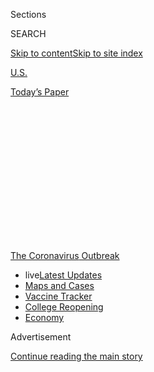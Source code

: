 <div id="app">

<div>

<div>

<div>

<div class="NYTAppHideMasthead css-1q2w90k e1suatyy0">

<div class="section css-ui9rw0 e1suatyy2">

<div class="css-eph4ug er09x8g0">

<div class="css-6n7j50">

</div>

<span class="css-1dv1kvn">Sections</span>

<div class="css-10488qs">

<span class="css-1dv1kvn">SEARCH</span>

</div>

[Skip to content](#site-content)[Skip to site
index](#site-index)

</div>

<div id="masthead-section-label" class="css-1wr3we4 eaxe0e00">

[U.S.](https://www.nytimes3xbfgragh.onion/section/us)

</div>

<div class="css-10698na e1huz5gh0">

</div>

</div>

<div id="masthead-bar-one" class="section hasLinks css-15hmgas e1csuq9d3">

<div class="css-uqyvli e1csuq9d0">

</div>

<div class="css-1uqjmks e1csuq9d1">

</div>

<div class="css-9e9ivx">

[](https://myaccount.nytimes3xbfgragh.onion/auth/login?response_type=cookie&client_id=vi)

</div>

<div class="css-1bvtpon e1csuq9d2">

[Today’s
Paper](https://www.nytimes3xbfgragh.onion/section/todayspaper)

</div>

</div>

</div>

</div>

<div data-aria-hidden="false">

<div id="site-content" data-role="main">

<div>

<div class="css-1aor85t" style="opacity:0.000000001;z-index:-1;visibility:hidden">

<div class="css-1hqnpie">

<div class="css-epjblv">

<span class="css-17xtcya">[U.S.](/section/us)</span><span class="css-x15j1o">|</span><span class="css-fwqvlz">Could
a Californian Be Vice
President?</span>

</div>

<div class="css-k008qs">

<div class="css-1iwv8en">

<span class="css-18z7m18"></span>

<div>

</div>

</div>

<span class="css-1n6z4y">https://nyti.ms/3fpJcwX</span>

<div class="css-1705lsu">

<div class="css-4xjgmj">

<div class="css-4skfbu" data-role="toolbar" data-aria-label="Social Media Share buttons, Save button, and Comments Panel with current comment count" data-testid="share-tools">

  - 
  - 
  - 
  - 
    
    <div class="css-6n7j50">
    
    </div>

  - 

</div>

</div>

</div>

</div>

</div>

</div>

<div id="NYT_TOP_BANNER_REGION" class="css-13pd83m">

<div>

<div id="styln-prism-menu-1592847958612" class="section interactive-content interactive-size-medium css-1edisqu">

<div class="css-17ih8de interactive-body">

<div id="scroll-container" class="css-1gj85ro">

[<span class="styln-title-wrap"><span class="css-1pje3qr">The
Coronavirus</span><span class="css-1pje3qr">
Outbreak</span></span>](https://www.nytimes3xbfgragh.onion/news-event/coronavirus?action=click&pgtype=Article&state=default&region=TOP_BANNER&context=storylines_menu)

  - <span class="css-kqxiym" data-emphasize="true">live</span>[Latest
    Updates](https://www.nytimes3xbfgragh.onion/2020/08/04/world/coronavirus-cases.html?action=click&pgtype=Article&state=default&region=TOP_BANNER&context=storylines_menu)
  - [Maps and
    Cases](https://www.nytimes3xbfgragh.onion/interactive/2020/us/coronavirus-us-cases.html?action=click&pgtype=Article&state=default&region=TOP_BANNER&context=storylines_menu)
  - [Vaccine
    Tracker](https://www.nytimes3xbfgragh.onion/interactive/2020/science/coronavirus-vaccine-tracker.html?action=click&pgtype=Article&state=default&region=TOP_BANNER&context=storylines_menu)
  - [College
    Reopening](https://www.nytimes3xbfgragh.onion/2020/08/02/us/covid-college-reopening.html?action=click&pgtype=Article&state=default&region=TOP_BANNER&context=storylines_menu)
  - [Economy](https://www.nytimes3xbfgragh.onion/live/2020/08/04/business/stock-market-today-coronavirus?action=click&pgtype=Article&state=default&region=TOP_BANNER&context=storylines_menu)

</div>

</div>

</div>

</div>

</div>

<div id="top-wrapper" class="css-1sy8kpn">

<div id="top-slug" class="css-l9onyx">

Advertisement

</div>

[Continue reading the main
story](#after-top)

<div class="ad top-wrapper" style="text-align:center;height:100%;display:block;min-height:250px">

<div id="top" class="place-ad" data-position="top" data-size-key="top">

</div>

</div>

<div id="after-top">

</div>

</div>

<div>

<div id="sponsor-wrapper" class="css-1hyfx7x">

<div id="sponsor-slug" class="css-19vbshk">

Supported by

</div>

[Continue reading the main
story](#after-sponsor)

<div id="sponsor" class="ad sponsor-wrapper" style="text-align:center;height:100%;display:block">

</div>

<div id="after-sponsor">

</div>

</div>

<div class="css-186x18t">

California Today

</div>

<div class="css-1vkm6nb ehdk2mb0">

# Could a Californian Be Vice President?

</div>

Tuesday: Yes, and here’s what it would mean for the Golden State. Also:
California’s coronavirus data is slightly encouraging.

<div class="css-18e8msd">

<div class="css-vp77d3 epjyd6m0">

<div class="css-hus3qt ey68jwv0" data-aria-hidden="true">

[![Jill
Cowan](https://static01.graylady3jvrrxbe.onion/images/2018/12/10/multimedia/author-jill-cowan/author-jill-cowan-thumbLarge.png
"Jill Cowan")](https://www.nytimes3xbfgragh.onion/by/jill-cowan)

</div>

<div class="css-1baulvz">

By [<span class="css-1baulvz last-byline" itemprop="name">Jill
Cowan</span>](https://www.nytimes3xbfgragh.onion/by/jill-cowan)

</div>

</div>

  - 
    
    <div class="css-ld3wwf e16638kd2">
    
    Aug. 4, 2020Updated <span class="css-epvm6">2:52 p.m.
    ET</span>
    
    </div>

  - 
    
    <div class="css-4xjgmj">
    
    <div class="css-pvvomx" data-role="toolbar" data-aria-label="Social Media Share buttons, Save button, and Comments Panel with current comment count" data-testid="share-tools">
    
      - 
      - 
      - 
      - 
        
        <div class="css-6n7j50">
        
        </div>
    
      - 
    
    </div>
    
    </div>

</div>

</div>

<div class="section meteredContent css-1r7ky0e" name="articleBody" itemprop="articleBody">

<div class="css-79elbk" data-testid="photoviewer-wrapper">

<div class="css-z3e15g" data-testid="photoviewer-wrapper-hidden">

</div>

<div class="css-1a48zt4 ehw59r15" data-testid="photoviewer-children">

![<span class="css-16f3y1r e13ogyst0" data-aria-hidden="true">Representative
Karen Bass, who made history as the first Black woman in the country to
serve as the speaker of a state legislature, has become a leading
contender for vice
president.</span><span class="css-cnj6d5 e1z0qqy90" itemprop="copyrightHolder"><span class="css-1ly73wi e1tej78p0">Credit...</span><span>Anna
Moneymaker for The New York
Times</span></span>](https://static01.graylady3jvrrxbe.onion/images/2020/08/04/us/04basscatoday/merlin_175261437_21e95f0b-eb62-45c6-b3a5-cf7c8fdc54e6-articleLarge.jpg?quality=75&auto=webp&disable=upscale)

</div>

</div>

<div class="css-1fanzo5 StoryBodyCompanionColumn">

<div class="css-53u6y8">

*Good morning.*

Joseph R. Biden Jr. is[expected to finally announce his running
mate](https://www.nytimes3xbfgragh.onion/2020/07/31/us/politics/joseph-biden-vice-president.html)
— well, if not this week, then
[soon](https://www.nytimes3xbfgragh.onion/article/biden-vice-president-2020.html?).

And while one woman who represents California in Congress has shot to
the top of the list, it may not be the one you thought.

**Representative Karen Bass**, [a respected
consensus-builder](https://www.nytimes3xbfgragh.onion/2020/06/10/us/politics/karen-bass.html)
who made history as the first Black woman in the country[to serve as the
speaker](https://www.washingtonpost.com/politics/rep-karen-bass-fought-for-blacks-and-latinos-in-south-los-angeles-now-shes-on-bidens-vp-shortlist/2020/07/31/6d224a58-d1d3-11ea-8c55-61e7fa5e82ab_story.html?hpid=hp_hp-more-top-stories-2_vpkarenbass-1135am%3Ahomepage%2Fstory-ans)
of a state legislature, has become a leading contender amid what[my
colleagues
reported](https://www.nytimes3xbfgragh.onion/2020/07/31/us/politics/joseph-biden-vice-president.html)
has been intense jockeying.

As my colleagues have written, [Ms.
Bass’s](https://www.nytimes3xbfgragh.onion/2020/08/04/us/politics/karen-bass-vice-president-biden.html)
credentials as an advocate for social justice and racial equity run
deep: Her political career is rooted in her work as a community
organizer in South Los Angeles during the 1990s, when the crack cocaine
epidemic was ravaging the community and when rage against racist
policing bubbled over in the Rodney King uprisings.

</div>

</div>

<div class="css-1fanzo5 StoryBodyCompanionColumn">

<div class="css-53u6y8">

Ms. Bass also explicitly worked to bring together Black and Latino
community members, as Jose A. Del Real[reported for The Washington
Post](https://www.washingtonpost.com/politics/rep-karen-bass-fought-for-blacks-and-latinos-in-south-los-angeles-now-shes-on-bidens-vp-shortlist/2020/07/31/6d224a58-d1d3-11ea-8c55-61e7fa5e82ab_story.html?hpid=hp_hp-more-top-stories-2_vpkarenbass-1135am%3Ahomepage%2Fstory-ans).

Today, she’s a five-term congresswoman and[chair of the Congressional
Black Caucus](https://cbc.house.gov/about/about-the-chair.htm) who is
close with Speaker Nancy Pelosi.

But **Senator Kamala Harris** is by no means out of the picture. You may
recall she [also ran for
president](https://www.nytimes3xbfgragh.onion/2019/12/04/us/kamala-harris-drops-out.html),
and she still has many of the things going for her that [made her a
major candidate for the Oval
Office](https://www.nytimes3xbfgragh.onion/interactive/2020/us/elections/kamala-harris.html):
a barrier-breaking political career in which she has won multiple
statewide races; sharp speaking skills, which she said she’d use to
“prosecute the case” against President Trump; and name recognition
both within and outside California.

Still, some observers have said Ms. Harris might be too focused on her
own presidential aspirations to make for a
second-in-command.

</div>

</div>

<div class="css-79elbk" data-testid="photoviewer-wrapper">

<div class="css-z3e15g" data-testid="photoviewer-wrapper-hidden">

</div>

<div class="css-1a48zt4 ehw59r15" data-testid="photoviewer-children">

<div class="css-1xdhyk6 erfvjey0">

<span class="css-1ly73wi e1tej78p0">Image</span>

<div class="css-zjzyr8">

<div data-testid="lazyimage-container" style="height:257.77777777777777px">

</div>

</div>

</div>

<span class="css-16f3y1r e13ogyst0" data-aria-hidden="true">Senator
Kamala Harris of California, one of Mr. Biden’s rivals in the Democratic
primary, is backed by important figures in the party’s donor
class.</span><span class="css-cnj6d5 e1z0qqy90" itemprop="copyrightHolder"><span class="css-1ly73wi e1tej78p0">Credit...</span><span>Pete
Marovich for The New York Times</span></span>

</div>

</div>

<div class="css-1fanzo5 StoryBodyCompanionColumn">

<div class="css-53u6y8">

[Politico
reported](https://www.politico.com/news/2020/07/27/kamala-harris-biden-vp-381829)
that Senator Chris Dodd, a member of Mr. Biden’s search committee, told
a donor that Ms. Harris “had no remorse” for her comments[in a dramatic
exchange with Mr.
Biden](https://www.nytimes3xbfgragh.onion/2019/06/28/us/kamala-harris-debate.html)
over busing during one of the Democratic primary debates. Over the
weekend, though, [Politico also
reported](https://www.politico.com/news/2020/07/31/harris-allies-biden-call-dodd-389848)
that the senator’s allies talked with Mr. Biden’s vetting team in an
effort to smooth things over.

</div>

</div>

<div class="css-1fanzo5 StoryBodyCompanionColumn">

<div class="css-53u6y8">

“The Bidens are looking for somebody as loyal to them as they were to
Barack and Michelle Obama,” Christine Pelosi, the daughter of the
speaker, [told my colleagues
recently](https://www.nytimes3xbfgragh.onion/2020/07/31/us/politics/joseph-biden-vice-president.html).

<div id="NYT_MAIN_CONTENT_1_REGION" class="css-9tf9ac">

<div>

<div id="styln-covid-updates-world" class="section interactive-content interactive-size-medium css-1ftcdic">

<div class="css-17ih8de interactive-body">

<div id="styln-briefing-block" data-asset-id="QXJ0aWNsZTpueXQ6Ly9hcnRpY2xlLzNhNGMwYWI5LWIwY2QtNWQwOS1hZTgwLTdjMGU3ZTA1OWQ2OA==">

<div class="briefing-block-header-section">

# [Latest Updates: Global Coronavirus Outbreak](https://www.nytimes3xbfgragh.onion/2020/08/04/world/coronavirus-cases.html?action=click&pgtype=Article&state=default&region=MAIN_CONTENT_1&context=storylines_live_updates)

<div class="briefing-block-ts">

Updated 2020-08-04T20:05:21.119Z

</div>

</div>

  - [Novavax sees encouraging results from two studies of its
    experimental
    vaccine.](https://www.nytimes3xbfgragh.onion/2020/08/04/world/coronavirus-cases.html?action=click&pgtype=Article&state=default&region=MAIN_CONTENT_1&context=storylines_live_updates#link-1228a480)
  - [Public and private schools in Maryland and elsewhere are divided
    over in-person
    instruction.](https://www.nytimes3xbfgragh.onion/2020/08/04/world/coronavirus-cases.html?action=click&pgtype=Article&state=default&region=MAIN_CONTENT_1&context=storylines_live_updates#link-4825b93)
  - [N.Y.C.’s health commissioner resigns after clashing with the mayor
    over the
    virus.](https://www.nytimes3xbfgragh.onion/2020/08/04/world/coronavirus-cases.html?action=click&pgtype=Article&state=default&region=MAIN_CONTENT_1&context=storylines_live_updates#link-4d1eafa8)

<div class="briefing-block-footer">

<div class="briefing-block-footer-meta">

[See more
updates](https://www.nytimes3xbfgragh.onion/2020/08/04/world/coronavirus-cases.html?action=click&pgtype=Article&state=default&region=MAIN_CONTENT_1&context=storylines_live_updates)

</div>

<div class="briefing-block-briefinglinks">

<span>More live coverage:</span>
[Markets](https://www.nytimes3xbfgragh.onion/live/2020/08/04/business/stock-market-today-coronavirus?action=click&pgtype=Article&state=default&region=MAIN_CONTENT_1&context=storylines_live_updates)

</div>

</div>

</div>

</div>

</div>

</div>

</div>

Although, as my colleague [Lisa Lerer
wrote](https://www.nytimes3xbfgragh.onion/2020/08/03/us/politics/joe-biden-vp.html),
it’s best not to get too caught up in the chatter.

**So, how does this all affect California?**

Ms. Bass and Ms. Harris are not the only competitors, of course; the
Biden campaign is orchestrating an unusually public “veepstakes,” in
which [all the
contenders](https://www.nytimes3xbfgragh.onion/article/biden-vice-president-2020.html?)
are established public servants who would represent subtly different
visions of the Democratic Party, said Raphael Sonenshein, the executive
director of the [Pat Brown Institute for Public
Affairs](https://calstatela.patbrowninstitute.org/) at Cal State Los
Angeles.

And Mr. Biden’s announcement [during the
primaries](https://www.nytimes3xbfgragh.onion/2020/03/16/us/politics/joe-biden-vp-running-mate.html)
that he’d choose a woman for the job has helped head off less
substantive discussion about [a woman’s
electability](https://www.nytimes3xbfgragh.onion/2020/03/05/us/warren-presidential-race-2020.html)
and instead focused it on which woman would be most likely to help Mr.
Biden beat the president. That, Mr. Sonenshein told me, is the biggest
priority for many California Democrats.

Still, he said, it’s notable — nay, “exciting” — to have two
Californians at the top of the list.

“What’s interesting is, historically, California has not been a site for
Democrats to get on the national ticket,” he said.

Despite Democrats’ current dominance within the nation’s most populous
state, when it comes to national elections, California has been a more
powerful springboard for Republican politicians — think Ronald Reagan
and Richard Nixon.

</div>

</div>

<div class="css-1fanzo5 StoryBodyCompanionColumn">

<div class="css-53u6y8">

Now, Mr. Sonenshein said, no matter how the veepstakes shakes out, “a
number of California politicians are going to get called to Washington —
it’s probably long overdue.”

Ms. Harris and Ms. Bass, he said, represent parts of the Democratic base
that haven’t gotten the attention they deserve: women in general, Black
women in particular — and Californians.

“You could make a case for both of them,” he said. “Bass has a
reputation as a first-class legislator and Harris is a strong
litigator.”

Mr. Sonenshein said he got out of the predictions business after 2016
(seems wise), but one thing is certain: If either Californian is tapped
to join a Biden administration, it’ll set off a reshuffling of
Democratic power in the Golden State.

If Ms. Harris leaves her Senate post, he said, “You’re going to see a
game of musical chairs like you’ve never seen
before.”

<div id="NYT_MAIN_CONTENT_3_REGION" class="css-9tf9ac">

<div>

<div id="styln-prism-freeform-1594220623585" class="section interactive-content interactive-size-medium css-1ftcdic">

<div class="css-17ih8de interactive-body">

<div id="prism-freeform-block-85410" class="css-19mumt8" data-role="complementary" data-storyline="The Coronavirus Outbreak" data-truncated="true" tabindex="0">

<div class="css-a8d9oz">

<div class="css-eb027h">

[](https://www.nytimes3xbfgragh.onion/news-event/coronavirus?action=click&pgtype=Article&state=default&region=MAIN_CONTENT_3&context=storylines_faq)

### The Coronavirus Outbreak ›

#### Frequently Asked Questions

Updated August 4, 2020

  - #### I have antibodies. Am I now immune?
    
      - As of right now,[that seems likely, for at least several
        months.](https://www.nytimes3xbfgragh.onion/2020/07/22/health/covid-antibodies-herd-immunity.html?action=click&pgtype=Article&state=default&region=MAIN_CONTENT_3&context=storylines_faq)
        There have been frightening accounts of people suffering what
        seems to be a second bout of Covid-19. But experts say these
        patients may have a drawn-out course of infection, with the
        virus taking a slow toll weeks to months after initial exposure.
        People infected with the coronavirus typically
        [produce](https://www.nature.com/articles/s41586-020-2456-9)
        immune molecules called antibodies, which are [protective
        proteins made in response to an
        infection](https://www.nytimes3xbfgragh.onion/2020/05/07/health/coronavirus-antibody-prevalence.html?action=click&pgtype=Article&state=default&region=MAIN_CONTENT_3&context=storylines_faq)[.
        These antibodies
        may](https://www.nytimes3xbfgragh.onion/2020/05/07/health/coronavirus-antibody-prevalence.html?action=click&pgtype=Article&state=default&region=MAIN_CONTENT_3&context=storylines_faq)
        last in the body [only two to three
        months](https://www.nature.com/articles/s41591-020-0965-6),
        which may seem worrisome, but that’s perfectly normal after an
        acute infection subsides, said Dr. Michael Mina, an immunologist
        at Harvard University. It may be possible to get the coronavirus
        again, but it’s highly unlikely that it would be possible in a
        short window of time from initial infection or make people
        sicker the second time.

  - #### I’m a small-business owner. Can I get relief?
    
      - The [stimulus bills enacted in
        March](https://www.nytimes3xbfgragh.onion/article/small-business-loans-stimulus-grants-freelancers-coronavirus.html?action=click&pgtype=Article&state=default&region=MAIN_CONTENT_3&context=storylines_faq)
        offer help for the millions of American small businesses. Those
        eligible for aid are businesses and nonprofit organizations with
        fewer than 500 workers, including sole proprietorships,
        independent contractors and freelancers. Some larger companies
        in some industries are also eligible. The help being offered,
        which is being managed by the Small Business Administration,
        includes the Paycheck Protection Program and the Economic Injury
        Disaster Loan program. But lots of folks have [not yet seen
        payouts.](https://www.nytimes3xbfgragh.onion/interactive/2020/05/07/business/small-business-loans-coronavirus.html?action=click&pgtype=Article&state=default&region=MAIN_CONTENT_3&context=storylines_faq)
        Even those who have received help are confused: The rules are
        draconian, and some are stuck sitting on [money they don’t know
        how to
        use.](https://www.nytimes3xbfgragh.onion/2020/05/02/business/economy/loans-coronavirus-small-business.html?action=click&pgtype=Article&state=default&region=MAIN_CONTENT_3&context=storylines_faq)
        Many small-business owners are getting less than they expected
        or [not hearing anything at
        all.](https://www.nytimes3xbfgragh.onion/2020/06/10/business/Small-business-loans-ppp.html?action=click&pgtype=Article&state=default&region=MAIN_CONTENT_3&context=storylines_faq)

  - #### What are my rights if I am worried about going back to work?
    
      - Employers have to provide [a safe
        workplace](https://www.osha.gov/SLTC/covid-19/standards.html)
        with policies that protect everyone equally. [And if one of your
        co-workers tests positive for the coronavirus, the
        C.D.C.](https://www.nytimes3xbfgragh.onion/article/coronavirus-money-unemployment.html?action=click&pgtype=Article&state=default&region=MAIN_CONTENT_3&context=storylines_faq)
        has said that [employers should tell their
        employees](https://www.cdc.gov/coronavirus/2019-ncov/community/guidance-business-response.html)
        -- without giving you the sick employee’s name -- that they may
        have been exposed to the virus.

  - #### Should I refinance my mortgage?
    
      - [It could be a good
        idea,](https://www.nytimes3xbfgragh.onion/article/coronavirus-money-unemployment.html?action=click&pgtype=Article&state=default&region=MAIN_CONTENT_3&context=storylines_faq)
        because mortgage rates have [never been
        lower.](https://www.nytimes3xbfgragh.onion/2020/07/16/business/mortgage-rates-below-3-percent.html?action=click&pgtype=Article&state=default&region=MAIN_CONTENT_3&context=storylines_faq)
        Refinancing requests have pushed mortgage applications to some
        of the highest levels since 2008, so be prepared to get in line.
        But defaults are also up, so if you’re thinking about buying a
        home, be aware that some lenders have tightened their standards.

  - #### What is school going to look like in September?
    
      - It is unlikely that many schools will return to a normal
        schedule this fall, requiring the grind of [online
        learning](https://www.nytimes3xbfgragh.onion/2020/06/05/us/coronavirus-education-lost-learning.html?action=click&pgtype=Article&state=default&region=MAIN_CONTENT_3&context=storylines_faq),
        [makeshift child
        care](https://www.nytimes3xbfgragh.onion/2020/05/29/us/coronavirus-child-care-centers.html?action=click&pgtype=Article&state=default&region=MAIN_CONTENT_3&context=storylines_faq)
        and [stunted
        workdays](https://www.nytimes3xbfgragh.onion/2020/06/03/business/economy/coronavirus-working-women.html?action=click&pgtype=Article&state=default&region=MAIN_CONTENT_3&context=storylines_faq)
        to continue. California’s two largest public school districts —
        Los Angeles and San Diego — said on July 13, that [instruction
        will be remote-only in the
        fall](https://www.nytimes3xbfgragh.onion/2020/07/13/us/lausd-san-diego-school-reopening.html?action=click&pgtype=Article&state=default&region=MAIN_CONTENT_3&context=storylines_faq),
        citing concerns that surging coronavirus infections in their
        areas pose too dire a risk for students and teachers. Together,
        the two districts enroll some 825,000 students. They are the
        largest in the country so far to abandon plans for even a
        partial physical return to classrooms when they reopen in
        August. For other districts, the solution won’t be an
        all-or-nothing approach. [Many
        systems](https://bioethics.jhu.edu/research-and-outreach/projects/eschool-initiative/school-policy-tracker/),
        including the nation’s largest, New York City, are devising
        [hybrid
        plans](https://www.nytimes3xbfgragh.onion/2020/06/26/us/coronavirus-schools-reopen-fall.html?action=click&pgtype=Article&state=default&region=MAIN_CONTENT_3&context=storylines_faq)
        that involve spending some days in classrooms and other days
        online. There’s no national policy on this yet, so check with
        your municipal school system regularly to see what is happening
        in your
community.

<div id="styln-survey-component-85410" class="styln-survey-component" data-surveyname="faq" data-surveystoryline="coronavirus">

</div>

</div>

<div class="css-6mllg9">

</div>

<div class="css-pmm6ed">

<span class="css-5gimkt"></span>

</div>

</div>

</div>

</div>

</div>

</div>

</div>

**Read more:**

  - Meet **all the women who are in the running** to be Mr. Biden’s pick
    for vice president. \[[The New York
    Times](https://www.nytimes3xbfgragh.onion/interactive/2020/07/23/us/elections/vice-president-biden-kamala-harris-elizabeth-warren.html?)\]

  - **Why does it matter whom Mr. Biden chooses?** To start, he’s hinted
    that he might serve only one term if he wins, which would set up his
    vice president to be a 2024 front-runner. \[[The New York
    Times](https://www.nytimes3xbfgragh.onion/2020/05/03/us/politics/joe-biden-vice-president-pick.html?)\]

  - In any case, **don’t expect to know who won on election night,** The
    Times’s media columnist wrote. \[[The New York
    Times](https://www.nytimes3xbfgragh.onion/2020/08/02/business/media/election-coverage.html?smid=tw-share)\]

  - We’re somehow less than 100 days away from Nov. 3. But Californians
    can (and should, if possible) [start voting
    earlier](https://www.nytimes3xbfgragh.onion/2020/04/10/us/california-mail-in-ballot-coronavirus.html).
    Every registered voter is set to get a vote-by-mail ballot. **[See
    if you’re registered here](https://voterstatus.sos.ca.gov/).**

*(This article is part of the* [*California
Today*](https://www.nytimes3xbfgragh.onion/column/california-today)
*newsletter.* [*Sign
up*](https://www.nytimes3xbfgragh.onion/newsletters/california-today)
*to get it by
email.)*

-----

## Encouraging signs in California virus data

</div>

</div>

<div class="css-79elbk" data-testid="photoviewer-wrapper">

<div class="css-z3e15g" data-testid="photoviewer-wrapper-hidden">

</div>

<div class="css-1a48zt4 ehw59r15" data-testid="photoviewer-children">

<div class="css-1xdhyk6 erfvjey0">

<span class="css-1ly73wi e1tej78p0">Image</span>

<div class="css-zjzyr8">

<div data-testid="lazyimage-container" style="height:280.3333333333333px">

</div>

</div>

</div>

<span class="css-16f3y1r e13ogyst0" data-aria-hidden="true">People
watching performers from the Zoppe Italian Family Circus during the live
drive-in event “Concerts In Your Car” at the Ventura County Fairgrounds
and Event Center last
month.</span><span class="css-cnj6d5 e1z0qqy90" itemprop="copyrightHolder"><span class="css-1ly73wi e1tej78p0">Credit...</span><span>Valerie
Macon/Agence France-Presse — Getty Images</span></span>

</div>

</div>

<div class="css-1fanzo5 StoryBodyCompanionColumn">

<div class="css-53u6y8">

On Monday, Gov. Gavin Newsom delivered encouraging news for residents
who [have been
whipsawed](https://www.nytimes3xbfgragh.onion/2020/07/23/us/california-covid-19-cases.html)
by moves to push ahead with a patchwork reopening process and surging
case numbers.

The state’s average number of new cases each day over the past week had
decreased, as had intensive care admissions. The state’s average
positivity rate over the past two weeks decreased to 7 percent.

*\[Track virus case trends in* [*every California
county*](https://www.nytimes3xbfgragh.onion/interactive/2020/us/california-coronavirus-cases.html)*.\]*

But Mr. Newsom cautioned that the numbers aren’t a sign that the state
should consider easing restrictions again.

“It’s good to see this number trending down, not trending up,” he said.
“We need to see another few weeks of this kind of data coming in to
feel more confident about where we are as a state.”

*\[Read our* [*coverage of California’s
reopening*](https://www.nytimes3xbfgragh.onion/article/coronavirus-california-reopening-phases.html)*.\]*

He repeated that the effects of the virus are disparate across
California; broad averages can mask some of the pandemic’s most dire
impacts. Right now, he said, the state is [focusing on the Central
Valley](https://www.nytimes3xbfgragh.onion/2020/07/28/us/newsom-coronavirus-valley.html),
where Mr. Newsom said state and federal “strike teams” are using
strategies they honed when cases spiked in Imperial County.

That includes transferring patients out of overburdened smaller
hospitals in rural communities and improving “culturally competent
communication” in places where many people speak Spanish.

But increasingly, experts say that targeted response [should have come
sooner.](https://www.nytimes3xbfgragh.onion/2020/07/30/us/coronavirus-california-health-equity.html)

*\[Here’s why the Central Valley* [*has become the state’s most pressing
trouble
spot*](https://www.nytimes3xbfgragh.onion/2020/07/28/us/newsom-coronavirus-valley.html)*.\]*

</div>

</div>

<div class="css-1fanzo5 StoryBodyCompanionColumn">

<div class="css-53u6y8">

**Read more:**

  - As schools continue to [struggle with the realities of educating
    children](https://www.nytimes3xbfgragh.onion/2020/08/03/us/school-closing-coronavirus.html?)in
    a pandemic, Los Angeles Unified School District and its teachers’
    union agreed to **a tentative deal setting remote-learning
    schedules**. \[[The Los Angeles
    Times](https://www.latimes.com/california/story/2020-08-03/lausd-teachers-reach-tentative-online-learning-pact)\]

  - State public health officials released details of **a** **[waiver
    process to allow some elementary
    schools](https://www.cdph.ca.gov/Programs/CID/DCDC/Pages/COVID-19/Schools-FAQ.aspx)**
    **to reopen**, even if they’re in a county that [doesn’t qualify for
    in-person
    classes](https://www.nytimes3xbfgragh.onion/2020/07/17/us/california-schools-reopening-newsom.html).

-----

*California Today goes live at 6:30 a.m. Pacific time weekdays. Tell us
what you want to see:*
[*CAtoday@NYTimes.com*](mailto:CAtoday@NYTimes.com)*. Were you forwarded
this email?* [*Sign up for California Today
here*](https://www.nytimes3xbfgragh.onion/newsletters/california-today?module=inline)
*and* [*read every edition online
here*](https://www.nytimes3xbfgragh.onion/column/california-today)*.*

*Jill Cowan grew up in Orange County, went to school at U.C. Berkeley
and has reported all over the state, including the Bay Area, Bakersfield
and Los Angeles — but she always wants to see more. Follow along here or
on* [*Twitter*](https://twitter.com/JillCowan)*.*

*California Today is edited by Julie Bloom, who grew up in Los Angeles
and graduated from U.C. Berkeley.*

</div>

</div>

</div>

<div>

</div>

<div>

</div>

<div>

</div>

<div>

<div id="bottom-wrapper" class="css-1ede5it">

<div id="bottom-slug" class="css-l9onyx">

Advertisement

</div>

[Continue reading the main
story](#after-bottom)

<div id="bottom" class="ad bottom-wrapper" style="text-align:center;height:100%;display:block;min-height:90px">

</div>

<div id="after-bottom">

</div>

</div>

</div>

</div>

</div>

## Site Index

<div>

</div>

## Site Information Navigation

  - [© <span>2020</span> <span>The New York Times
    Company</span>](https://help.nytimes3xbfgragh.onion/hc/en-us/articles/115014792127-Copyright-notice)

<!-- end list -->

  - [NYTCo](https://www.nytco.com/)
  - [Contact
    Us](https://help.nytimes3xbfgragh.onion/hc/en-us/articles/115015385887-Contact-Us)
  - [Work with us](https://www.nytco.com/careers/)
  - [Advertise](https://nytmediakit.com/)
  - [T Brand Studio](http://www.tbrandstudio.com/)
  - [Your Ad
    Choices](https://www.nytimes3xbfgragh.onion/privacy/cookie-policy#how-do-i-manage-trackers)
  - [Privacy](https://www.nytimes3xbfgragh.onion/privacy)
  - [Terms of
    Service](https://help.nytimes3xbfgragh.onion/hc/en-us/articles/115014893428-Terms-of-service)
  - [Terms of
    Sale](https://help.nytimes3xbfgragh.onion/hc/en-us/articles/115014893968-Terms-of-sale)
  - [Site
    Map](https://spiderbites.nytimes3xbfgragh.onion)
  - [Help](https://help.nytimes3xbfgragh.onion/hc/en-us)
  - [Subscriptions](https://www.nytimes3xbfgragh.onion/subscription?campaignId=37WXW)

</div>

</div>

</div>

</div>
